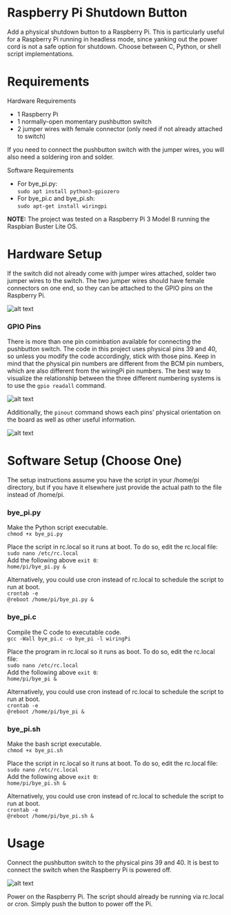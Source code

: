 # Raspberry Pi Shutdown Button
Add a physical shutdown button to a Raspberry Pi. This is particularly useful for a Raspberry Pi running in headless mode, since yanking out the power cord is not a safe option for shutdown. Choose between C, Python, or shell script implementations.

# Requirements
Hardware Requirements
- 1 Raspberry Pi 
- 1 normally-open momentary pushbutton switch
- 2 jumper wires with female connector (only need if not already attached to switch)

If you need to connect the pushbutton switch with the jumper wires, you will also need a soldering iron and solder.

Software Requirements
- For bye_pi.py: <br/>
  ```sudo apt install python3-gpiozero```
- For bye_pi.c and bye_pi.sh: <br/>
  ```sudo apt-get install wiringpi```

**NOTE:** The project was tested on a Raspberry Pi 3 Model B running the Raspbian Buster Lite OS.

# Hardware Setup
If the switch did not already come with jumper wires attached, solder two jumper wires to the switch. The two jumper wires should have female connectors on one end, so they can be attached to the GPIO pins on the Raspberry Pi. 

![alt text](./images/pushbutton.png)

### GPIO Pins
There is more than one pin cominbation available for connecting the pushbutton switch. The code in this project uses physical pins 39 and 40, so unless you modify the code accordingly, stick with those pins. Keep in mind that the physical pin numbers are different from the BCM pin numbers, which are also different from the wiringPi pin numbers. The best way to visualize the relationship between the three different numbering systems is to use the `gpio readall` command. 

![alt text](./images/gpio_readall.png)

Additionally, the `pinout` command shows each pins' physical orientation on the board as well as other useful information.

![alt text](./images/pinout.png)

# Software Setup (Choose One)
The setup instructions assume you have the script in your /home/pi directory, but if you have it elsewhere just provide the actual path to the file instead of /home/pi.

### bye_pi.py
Make the Python script executable. <br/>
```chmod +x bye_pi.py```

Place the script in rc.local so it runs at boot. To do so, edit the rc.local file: <br/>
```sudo nano /etc/rc.local``` <br/>
Add the following above `exit 0`: <br/>
```home/pi/bye_pi.py &``` <br/>

Alternatively, you could use cron instead of rc.local to schedule the script to run at boot. <br/>
```crontab -e``` <br/>
```@reboot /home/pi/bye_pi.py &``` <br/>

### bye_pi.c
Compile the C code to executable code. <br/>
```gcc -Wall bye_pi.c -o bye_pi -l wiringPi```

Place the program in rc.local so it runs as boot. To do so, edit the rc.local file: <br/>
```sudo nano /etc/rc.local``` <br/>
Add the following above `exit 0`: <br/>
```home/pi/bye_pi &``` <br/>

Alternatively, you could use cron instead of rc.local to schedule the script to run at boot. <br/>
```crontab -e``` <br/>
```@reboot /home/pi/bye_pi &``` <br/>

### bye_pi.sh
Make the bash script executable. <br/>
```chmod +x bye_pi.sh```

Place the script in rc.local so it runs at boot. To do so, edit the rc.local file: <br/>
```sudo nano /etc/rc.local``` <br/>
Add the following above `exit 0`: <br/>
```home/pi/bye_pi.sh &``` <br/>

Alternatively, you could use cron instead of rc.local to schedule the script to run at boot. <br/>
```crontab -e``` <br/>
```@reboot /home/pi/bye_pi.sh &``` <br/>

# Usage
Connect the pushbutton switch to the physical pins 39 and 40. It is best to connect the switch when the Raspberry Pi is powered off. 

![alt text](./images/pushbutton_connected.png)

Power on the Raspberry Pi. The script should already be running via rc.local or cron. Simply push the button to power off the Pi. 

